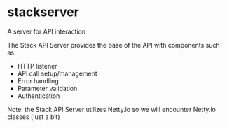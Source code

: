stackserver
============

A server for API interaction


The Stack API Server provides the base of the API with components such as:

* HTTP listener
* API call setup/management
* Error handling
* Parameter validation
* Authentication

Note: the Stack API Server utilizes Netty.io so we will encounter Netty.io classes (just a bit)
